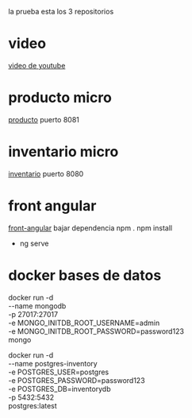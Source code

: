 la prueba esta los 3 repositorios
# video
[video de youtube](https://www.youtube.com/watch?v=HmhTPLw7Pus)

# producto micro
[producto](https://github.com/apohies/microproduct)
puerto 8081
# inventario micro
[inventario](https://github.com/apohies/micro-inventory)
puerto 8080

# front angular
[front-angular](https://github.com/apohies/inventory-frontend)
bajar dependencia npm .
npm install
- ng serve



# docker bases de datos 

docker run -d \
--name mongodb \
-p 27017:27017 \
-e MONGO_INITDB_ROOT_USERNAME=admin \
-e MONGO_INITDB_ROOT_PASSWORD=password123 \
mongo

docker run -d \
--name postgres-inventory \
-e POSTGRES_USER=postgres \
-e POSTGRES_PASSWORD=password123 \
-e POSTGRES_DB=inventorydb \
-p 5432:5432 \
postgres:latest



